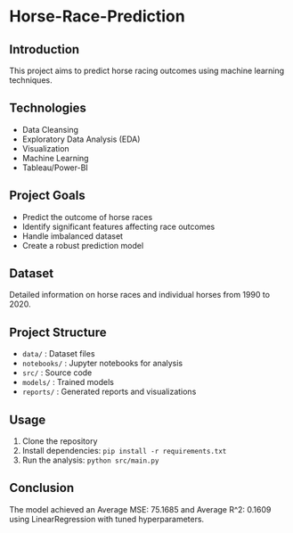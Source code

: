 # Horse-Race-Prediction
## Introduction
This project aims to predict horse racing outcomes using machine learning techniques.

## Technologies
- Data Cleansing
- Exploratory Data Analysis (EDA)
- Visualization
- Machine Learning
- Tableau/Power-BI

## Project Goals
- Predict the outcome of horse races
- Identify significant features affecting race outcomes
- Handle imbalanced dataset
- Create a robust prediction model

## Dataset
Detailed information on horse races and individual horses from 1990 to 2020.

## Project Structure
- `data/` : Dataset files
- `notebooks/` : Jupyter notebooks for analysis
- `src/` : Source code
- `models/` : Trained models
- `reports/` : Generated reports and visualizations

## Usage
1. Clone the repository
2. Install dependencies: `pip install -r requirements.txt`
3. Run the analysis: `python src/main.py`

## Conclusion
The model achieved an Average MSE: 75.1685 and Average R^2: 0.1609  using LinearRegression with tuned hyperparameters.


